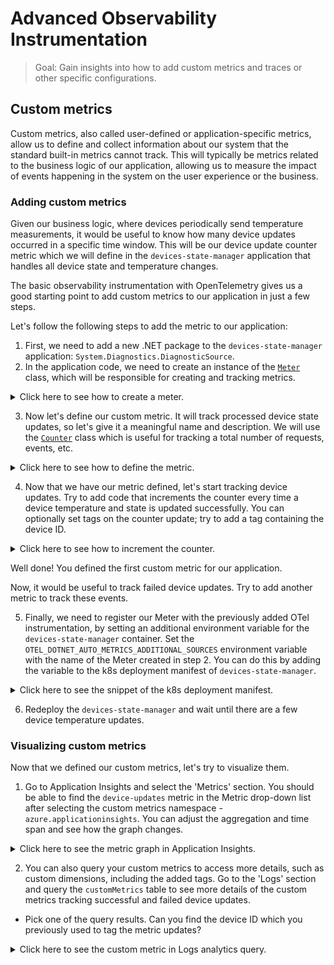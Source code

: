 # Advanced Observability Instrumentation

> Goal: Gain insights into how to add custom metrics and traces or other specific configurations.
<!-- 
1. How to add custom instrumentation
2. How to add custom traces for distributed tracing -->

## Custom metrics

Custom metrics, also called user-defined or application-specific metrics, allow us to define and collect information about our system that the standard built-in metrics cannot track.
This will typically be metrics related to the business logic of our application, allowing us to measure the impact of events happening in the system on the user experience or the business.

### Adding custom metrics

Given our business logic, where devices periodically send temperature measurements, it would be useful to know how many device updates occurred in a specific time window. This will be our device update counter metric which we will define in the `devices-state-manager` application that handles all device state and temperature changes.

The basic observability instrumentation with OpenTelemetry gives us a good starting point to add custom metrics to our application in just a few steps.

Let's follow the following steps to add the metric to our application:

1. First, we need to add a new .NET package to the `devices-state-manager` application: `System.Diagnostics.DiagnosticSource`.
2. In the application code, we need to create an instance of the [`Meter`](https://learn.microsoft.com/en-us/dotnet/api/system.diagnostics.metrics.meter?view=net-8.0) class, which will be responsible for creating and tracking metrics.

<details markdown="1">
<summary>Click here to see how to create a meter.</summary>

```csharp
using System.Diagnostics.Metrics;

namespace DevicesStateManager
{
    class EventHubReceiverService: IHostedService
    {
        // other dependencies
        // ...
        private readonly Meter _meter;

        public EventHubReceiverService(
            string? storageConnectionString,
            string? blobContainerName,
            string? eventHubsConnectionString,
            string? eventHubName,
            string? consumerGroup,
            string? baseUrl,
            ILogger<EventHubReceiverService> logger)
        {
            // Set up other dependencies
            // ...
            _meter = new Meter("DevicesStateManager");
        }
    }
}
```

</details>

3. Now let's define our custom metric. It will track processed device state updates, so let's give it a meaningful name and description. We will use the [`Counter`](https://learn.microsoft.com/en-us/dotnet/api/system.diagnostics.metrics.counter-1?view=net-7.0) class which is useful for tracking a total number of requests, events, etc.

<details markdown="1">
<summary>Click here to see how to define the metric.</summary>

```csharp
    _deviceUpdateCounter = _meter.CreateCounter<int>("device-updates", description: "Number of successful device state updates");
```

</details>

4. Now that we have our metric defined, let's start tracking device updates. Try to add code that increments the counter every time a device temperature and state is updated successfully. You can optionally set tags on the counter update; try to add a tag containing the device ID.

<details markdown="1">
<summary>Click here to see how to increment the counter.</summary>

```csharp
private async Task<HttpResponseMessage?> UpdateDeviceData(DeviceMessage deviceMessage)
{
    // Process the device update
    // ...
    if (response.IsSuccessStatusCode)
    {
        // ...
        _deviceUpdateCounter.Add(1, new KeyValuePair<string, object?>("deviceId", deviceMessage.deviceId));
    }
    else
    {
        _logger.LogWarning($"Request failed with status code {response.StatusCode}");
    }
    // ...
}
```

</details>

Well done! You defined the first custom metric for our application.

Now, it would be useful to track failed device updates. Try to add another metric to track these events.

5. Finally, we need to register our Meter with the previously added OTel instrumentation, by setting an additional environment variable for the `devices-state-manager` container.
Set the `OTEL_DOTNET_AUTO_METRICS_ADDITIONAL_SOURCES` environment variable with the name of the Meter created in step 2. You can do this by adding the variable to the k8s deployment manifest of `devices-state-manager`.

<details markdown="1">
<summary>Click here to see the snippet of the k8s deployment manifest.</summary>

```yaml
- name: OTEL_DOTNET_AUTO_METRICS_ADDITIONAL_SOURCES
  value: "<meter-name>"
```

</details>

6. Redeploy the `devices-state-manager` and wait until there are a few device temperature updates.

### Visualizing custom metrics

Now that we defined our custom metrics, let's try to visualize them.

1. Go to Application Insights and select the 'Metrics' section. You should be able to find the `device-updates` metric in the Metric drop-down list after selecting the custom metrics namespace - `azure.applicationinsights`. You can adjust the aggregation and time span and see how the graph changes.

<details markdown="1">
<summary>Click here to see the metric graph in Application Insights.</summary>

![Device updates](./images/custom-metrics1.png)

</details>

2. You can also query your custom metrics to access more details, such as custom dimensions, including the added tags. Go to the 'Logs' section and query the `customMetrics` table to see more details of the custom metrics tracking successful and failed device updates.

* Pick one of the query results. Can you find the device ID which you previously used to tag the metric updates?

<details markdown="1">
<summary>Click here to see the custom metric in Logs analytics query.</summary>

![Device updates](./images/custom-metrics2.png)

</details>
